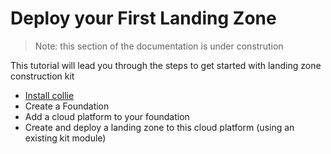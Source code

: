# Deploy your First Landing Zone
 
> Note: this section of the documentation is under constrution
 
This tutorial will lead you through the steps to get started with landing zone construction kit

- [Install collie](https://github.com/meshcloud/collie-cli#-install-and-usage)
- Create a Foundation
- Add a cloud platform to your foundation
- Create and deploy a landing zone to this cloud platform (using an existing kit module)

